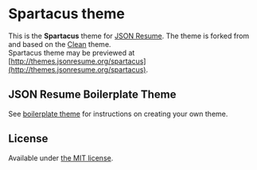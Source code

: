 # Spartacus theme

This is the **Spartacus** theme for [JSON Resume](http://jsonresume.org/).
The theme is forked from and based on the [Clean](https://www.npmjs.com/package/jsonresume-theme-clean) theme.  
Spartacus theme may be previewed at [http://themes.jsonresume.org/spartacus](http://themes.jsonresume.org/spartacus).

## JSON Resume Boilerplate Theme
See [boilerplate theme](https://github.com/jsonresume/jsonresume-theme-boilerplate) for instructions on creating your own theme.

## License

Available under [the MIT license](http://mths.be/mit).
